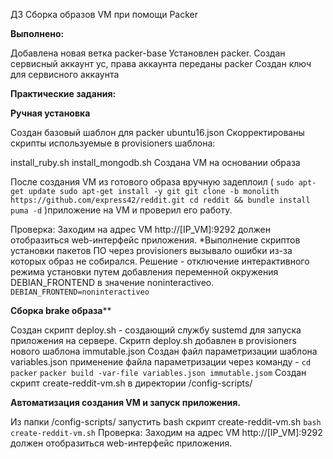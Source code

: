 ДЗ Сборка образов VM при помощи Packer

**Выполнено:**

Добавлена новая ветка packer-base
Установлен packer.
Создан сервисный аккаунт yc, права аккаунта переданы packer
Создан ключ для сервисного аккаунта

**Практические задания:**

**Ручная установка**

Создан базовый шаблон для packer ubuntu16.json
Скорректированы скрипты используемые в provisioners шаблона:

install_ruby.sh
install_mongodb.sh
Создана VM на основании образа

После создания VM из готового образа вручную задеплоил  (
`sudo apt-get update sudo apt-get install -y git git clone -b monolith https://github.com/express42/reddit.git cd reddit && bundle install`
`puma -d`
)приложение на VM и проверил его работу.

Проверка:
Заходим на адрес VM http://[IP_VM]:9292 должен отобразиться web-интерфейс приложения.
*Выполнение скриптов установки пакетов ПО через provisioners вызывало ошибки из-за которых образ не собирался. Решение - отключение интерактивного режима установки  путем добавления переменной окружения  DEBIAN_FRONTEND в значение noninteractiveo.
`DEBIAN_FRONTEND=noninteractiveo`


**Сборка brake образа****

Создан скрипт deploy.sh - создающий службу sustemd для запуска приложения на сервере.
Скритп deploy.sh добавлен в provisioners нового шаблона immutable.json
Создан файл параметризации шаблона variables.json применение файла параметризации через команду -
 `cd packer`
 `packer build -var-file variables.json immutable.jsom`
 Создан скрипт create-reddit-vm.sh в директории /config-scripts/

**Автоматизация создания VM и запуск приложения.**

Из папки /config-scripts/ запустить bash скрипт create-reddit-vm.sh
`bash create-reddit-vm.sh`
Проверка:
Заходим на адрес VM http://[IP_VM]:9292 должен отобразиться web-интерфейс приложения.

